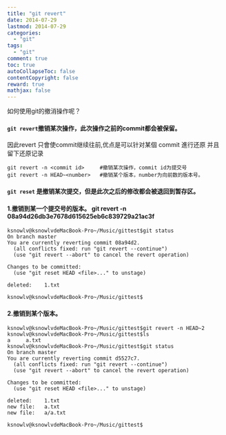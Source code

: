 ```yaml
---
title: "git revert"
date: 2014-07-29
lastmod: 2014-07-29
categories:
  - "git"
tags:
  - "git"
comment: true
toc: true
autoCollapseToc: false
contentCopyright: false
reward: true
mathjax: false
---
```


如何使用git的撤消操作呢？


#### `git revert`撤销某次操作，此次操作之前的commit都会被保留。    
因此revert 只會使commit继续往前,优点是可以针对某個 commit 進行还原 并且留下还原记录

    git revert -n <commit id>     #撤销某次操作，commit id为提交号
    git revert -n HEAD~<number>   #撤销某个版本，number为向前数的版本号。 
    
    
#### `git reset` 是撤销某次提交，但是此次之后的修改都会被退回到暂存区。
#### 1.撤销到某一个提交号的版本。    git revert -n 08a94d26db3e7678d615625eb6c839729a21ac3f
    ksnowlv@ksnowlvdeMacBook-Pro~/Music/gittest$git status
    On branch master
    You are currently reverting commit 08a94d2.
      (all conflicts fixed: run "git revert --continue")
      (use "git revert --abort" to cancel the revert operation)

    Changes to be committed:
      (use "git reset HEAD <file>..." to unstage)

	deleted:    1.txt

    ksnowlv@ksnowlvdeMacBook-Pro~/Music/gittest$

#### 2.撤销到某个版本。
    ksnowlv@ksnowlvdeMacBook-Pro~/Music/gittest$git revert -n HEAD~2
    ksnowlv@ksnowlvdeMacBook-Pro~/Music/gittest$ls
    a     a.txt
    ksnowlv@ksnowlvdeMacBook-Pro~/Music/gittest$git status
    On branch master
    You are currently reverting commit d5527c7.
      (all conflicts fixed: run "git revert --continue")
      (use "git revert --abort" to cancel the revert operation)

    Changes to be committed:
      (use "git reset HEAD <file>..." to unstage)

	deleted:    1.txt
	new file:   a.txt
	new file:   a/a.txt

    ksnowlv@ksnowlvdeMacBook-Pro~/Music/gittest$

